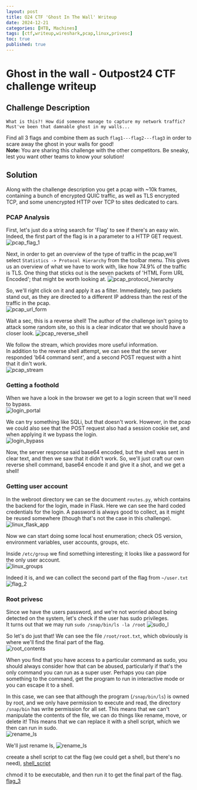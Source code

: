 ```yaml
---
layout: post
title: O24 CTF 'Ghost In The Wall' Writeup
date: 2024-12-21
categories: [HTB, Machines]
tags: [ctf,writeup,wireshark,pcap,linux,privesc]
toc: true
published: true
---
```

# Ghost in the wall - Outpost24 CTF challenge writeup
## Challenge Description

`What is this?! How did someone manage to capture my network traffic? Must've been that damnable ghost in my walls...`  
  

Find all 3 flags and combine them as such `flag1---flag2---flag3` in order to scare away the ghost in your walls for good!  
**Note:** You are sharing this challenge with the other competitors. Be sneaky, lest you want other teams to know your solution!

## Solution
Along with the challenge description you get a pcap with ~10k frames, containing a bunch of encrypted QUIC traffic, as well as TLS encrypted TCP, and some unencrypted HTTP over TCP to sites dedicated to cars.

### PCAP Analysis
First, let's just do a string search for 'Flag' to see if there's an easy win.  
Indeed, the first part of the flag is in a parameter to a HTTP GET request.
![pcap_flag_1](https://tuxpad.github.io/assets/images/ctf/o24/ghost_01.png)  

Next, in order to get an overview of the type of traffic in the pcap,we'll select `Statistics -> Protocol Hierarchy` from the toolbar menu.
This gives us an overview of what we have to work with, like how 74.9% of the traffic is TLS.
One thing that sticks out is the seven packets of 'HTML Form URL Encoded'; that might be worth looking at.
![pcap_protocol_hierarchy](https://tuxpad.github.io/assets/images/ctf/o24/ghost_02.png)  

So, we'll right click on it and apply it as a filter. Immediately, two packets stand out, as they are directed to a different IP address than the rest of the traffic in the pcap.  
![pcap_url_form](https://tuxpad.github.io/assets/images/ctf/o24/ghost_03.png)  

Wait a sec, this is a reverse shell! The author of the challenge isn't going to attack some random site, so this is a clear indicator that we should have a closer look.
![pcap_reverse_shell](https://tuxpad.github.io/assets/images/ctf/o24/ghost_04.png)  

We follow the stream, which provides more useful information.  
In addition to the reverse shell attempt, we can see that the server responded 'b64 command sent', and a second POST request with a hint that it din't work.  
![pcap_stream](https://tuxpad.github.io/assets/images/ctf/o24/ghost_05.png)  

### Getting a foothold
When we have a look in the browser we get to a login screen that we'll need to bypass.  
![login_portal](https://tuxpad.github.io/assets/images/ctf/o24/ghost_06.png)  

We can try something like SQLi, but that doesn't work. However, in the pcap we could also see that the POST request also had a session cookie set, and when applying it we bypass the login.  
![login_bypass](https://tuxpad.github.io/assets/images/ctf/o24/ghost_07.png)  

Now, the server response said base64 encoded, but the shell was sent in clear text, and then we saw that it didn't work. So, we'll just craft our own reverse shell command, base64 encode it and give it a shot, and we get a shell!  

### Getting user account
In the webroot directory we can se the document `routes.py`, which contains the backend for the login, made in Flask. Here we can see the hard coded credentials for the login. A password is always good to collect, as it might be reused somewhere (though that's not the case in this challenge).  
![linux_flask_app](https://tuxpad.github.io/assets/images/ctf/o24/ghost_08.png)  

Now we can start doing some local host enumeration; check OS version, environment variables, user accounts, groups, etc.  

Inside `/etc/group` we find something interesting; it looks like a password for the only user account.  
![linux_groups](https://tuxpad.github.io/assets/images/ctf/o24/ghost_09.png)  

Indeed it is, and we can collect the second part of the flag from `~/user.txt`  
![flag_2](https://tuxpad.github.io/assets/images/ctf/o24/ghost_10.png)  

### Root privesc
Since we have the users password, and we're not worried about being detected on the system, let's check if the user has sudo privileges.  
It turns out that we may run `sudo /snap/bin/ls -la /root`
![sudo_l](https://tuxpad.github.io/assets/images/ctf/o24/ghost_11.png)  

So let's do just that! We can see the file `/root/root.txt`, which obviously is where we'll find the final part of the flag.  
![root_contents](https://tuxpad.github.io/assets/images/ctf/o24/ghost_12.png)  

When you find that you have access to a particular command as sudo, you should always consider how that can be abused, particularly if that's the only command you can run as a super user. Perhaps you can pipe something to the command, get the program to run in interactive mode or you can escape it to a shell.  
  
In this case, we can see that although the program (`/snap/bin/ls`) is owned by root, and we only have permission to execute and read, the directory `/snap/bin` has write permission for all set. This means that we can't manipulate the contents of the file, we can do things like rename, move, or delete it! This means that we can replace it with a shell script, which we then can run in sudo.  
![rename_ls](https://tuxpad.github.io/assets/images/ctf/o24/ghost_13.png)  


We'll just rename ls,
![rename_ls](https://tuxpad.github.io/assets/images/ctf/o24/ghost_14.png)  

creeate a shell script to cat the flag (we could get a shell, but there's no need),
[shell_script](https://tuxpad.github.io/assets/images/ctf/o24/ghost_15.png)  
  
chmod it to be executable, and then run it to get the final part of the flag.
[flag_3](https://tuxpad.github.io/assets/images/ctf/o24/ghost_16.png)  
